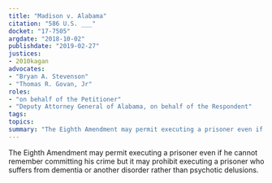 ```yaml
---
title: "Madison v. Alabama"
citation: "586 U.S. ___"
docket: "17-7505"
argdate: "2018-10-02"
publishdate: "2019-02-27"
justices:
- 2010kagan
advocates:
- "Bryan A. Stevenson"
- "Thomas R. Govan, Jr"
roles:
- "on behalf of the Petitioner"
- "Deputy Attorney General of Alabama, on behalf of the Respondent"
tags:
topics:
summary: "The Eighth Amendment may permit executing a prisoner even if he cannot remember committing his crime but it may prohibit executing a prisoner who suffers from dementia or another disorder rather than psychotic delusions."
---
```

The Eighth Amendment may permit executing a prisoner even if he cannot remember committing his crime but it may prohibit executing a prisoner who suffers from dementia or another disorder rather than psychotic delusions.